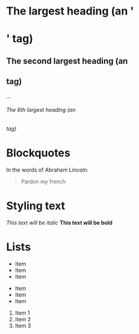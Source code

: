 # The largest heading (an '<h1>' tag)
## The second largest heading (an <h2> tag)
…
###### The 6th largest heading (an <h6> tag)

# Blockquotes

In the words of Abraham Lincoln:

> Pardon my french

# Styling text

*This text will be italic*
**This text will be bold**

# Lists

* Item
* Item
* Item

- Item
- Item
- Item

1. Item 1
2. Item 2
3. Item 3
